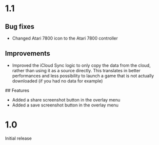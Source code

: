 # 1.1

## Bug fixes
- Changed Atari 7800 icon to the Atari 7800 controller

## Improvements
- Improved the iCloud Sync logic to only copy the data from the cloud, rather than using it as a source directly. This translates in better performances and less possibility to launch a game that is not actually downloaded (if you had no data for example)

## Features
- Added a share screenshot button in the overlay menu
- Added a save screenshot button in the overlay menu

# 1.0

Initial release

